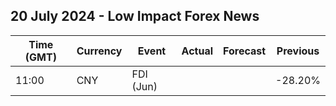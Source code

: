 ## 20 July 2024 - Low Impact Forex News

| Time (GMT) | Currency | Event | Actual | Forecast | Previous |
|------|----------|-------|--------|----------|----------|
| 11:00 | CNY | FDI (Jun) |  |  | -28.20% |
